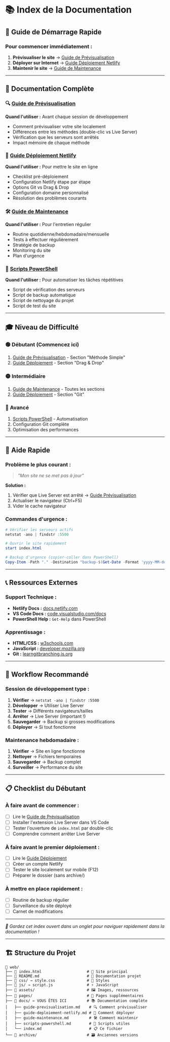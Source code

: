 # 📚 Index de la Documentation

## 🎯 Guide de Démarrage Rapide

### Pour commencer immédiatement :
1. **Prévisualiser le site** → [Guide de Prévisualisation](guide-previsualisation.md)
2. **Déployer sur Internet** → [Guide Déploiement Netlify](guide-deploiement-netlify.md)
3. **Maintenir le site** → [Guide de Maintenance](guide-maintenance.md)

---

## 📖 Documentation Complète

### 🔍 [Guide de Prévisualisation](guide-previsualisation.md)
**Quand l'utiliser :** Avant chaque session de développement
- Comment prévisualiser votre site localement
- Différences entre les méthodes (double-clic vs Live Server)
- Vérification que les serveurs sont arrêtés
- Impact mémoire de chaque méthode

### 🚀 [Guide Déploiement Netlify](guide-deploiement-netlify.md)
**Quand l'utiliser :** Pour mettre le site en ligne
- Checklist pré-déploiement
- Configuration Netlify étape par étape
- Options Git vs Drag & Drop
- Configuration domaine personnalisé
- Résolution des problèmes courants

### 🛠️ [Guide de Maintenance](guide-maintenance.md)
**Quand l'utiliser :** Pour l'entretien régulier
- Routine quotidienne/hebdomadaire/mensuelle
- Tests à effectuer régulièrement
- Stratégie de backup
- Monitoring du site
- Plan d'urgence

### 📜 [Scripts PowerShell](scripts-powershell.md)
**Quand l'utiliser :** Pour automatiser les tâches répétitives
- Script de vérification des serveurs
- Script de backup automatique
- Script de nettoyage du projet
- Script de test du site

---

## 🎓 Niveau de Difficulté

### 🟢 **Débutant** (Commencez ici)
1. [Guide de Prévisualisation](guide-previsualisation.md) - Section "Méthode Simple"
2. [Guide Déploiement](guide-deploiement-netlify.md) - Section "Drag & Drop"

### 🟡 **Intermédiaire**
1. [Guide de Maintenance](guide-maintenance.md) - Toutes les sections
2. [Guide Déploiement](guide-deploiement-netlify.md) - Section "Git"

### 🔴 **Avancé**
1. [Scripts PowerShell](scripts-powershell.md) - Automatisation
2. Configuration Git complète
3. Optimisation des performances

---

## 🚨 Aide Rapide

### **Problème le plus courant :**
> *"Mon site ne se met pas à jour"*

**Solution :** 
1. Vérifier que Live Server est arrêté → [Guide Prévisualisation](guide-previsualisation.md)
2. Actualiser le navigateur (Ctrl+F5)
3. Vider le cache navigateur

### **Commandes d'urgence :**
```powershell
# Vérifier les serveurs actifs
netstat -ano | findstr :5500

# Ouvrir le site rapidement
start index.html

# Backup d'urgence (copier-coller dans PowerShell)
Copy-Item -Path "." -Destination "backup-$(Get-Date -Format 'yyyy-MM-dd')" -Recurse
```

---

## 📞 Ressources Externes

### **Support Technique :**
- **Netlify Docs :** [docs.netlify.com](https://docs.netlify.com)
- **VS Code Docs :** [code.visualstudio.com/docs](https://code.visualstudio.com/docs)
- **PowerShell Help :** `Get-Help` dans PowerShell

### **Apprentissage :**
- **HTML/CSS :** [w3schools.com](https://w3schools.com)
- **JavaScript :** [developer.mozilla.org](https://developer.mozilla.org)
- **Git :** [learngitbranching.js.org](https://learngitbranching.js.org)

---

## 🔄 Workflow Recommandé

### **Session de développement type :**
1. **Vérifier** → `netstat -ano | findstr :5500`
2. **Développer** → Utiliser Live Server
3. **Tester** → Différents navigateurs/tailles
4. **Arrêter** → Live Server (important !)
5. **Sauvegarder** → Backup si grosses modifications
6. **Déployer** → Si tout fonctionne

### **Maintenance hebdomadaire :**
1. **Vérifier** → Site en ligne fonctionne
2. **Nettoyer** → Fichiers temporaires
3. **Sauvegarder** → Backup complet
4. **Surveiller** → Performance du site

---

## 📋 Checklist du Débutant

### **À faire avant de commencer :**
- [ ] Lire le [Guide de Prévisualisation](guide-previsualisation.md)
- [ ] Installer l'extension Live Server dans VS Code
- [ ] Tester l'ouverture de `index.html` par double-clic
- [ ] Comprendre comment arrêter Live Server

### **À faire avant le premier déploiement :**
- [ ] Lire le [Guide Déploiement](guide-deploiement-netlify.md)
- [ ] Créer un compte Netlify
- [ ] Tester le site localement sur mobile (F12)
- [ ] Préparer le dossier (sans archive/)

### **À mettre en place rapidement :**
- [ ] Routine de backup régulier
- [ ] Surveillance du site déployé
- [ ] Carnet de modifications

---

*📖 Gardez cet index ouvert dans un onglet pour naviguer rapidement dans la documentation !*

---

## 🏗️ Structure du Projet

```
📁 web/
├── 📄 index.html                    # 🎯 Site principal
├── 📄 README.md                     # 📖 Documentation projet
├── 📁 css/ → style.css              # 🎨 Styles
├── 📁 js/ → script.js               # ⚡ JavaScript
├── 📁 assets/                       # 🖼️ Images, ressources
├── 📁 pages/                        # 📄 Pages supplémentaires
├── 📁 docs/ ← VOUS ÊTES ICI         # 📚 Documentation complète
│   ├── guide-previsualisation.md    # 🔍 Comment prévisualiser
│   ├── guide-deploiement-netlify.md # 🚀 Comment déployer
│   ├── guide-maintenance.md         # 🛠️ Comment maintenir
│   ├── scripts-powershell.md        # 📜 Scripts utiles
│   └── index.md                     # 📋 Ce fichier
└── 📁 archive/                      # 🗃️ Anciennes versions
```

